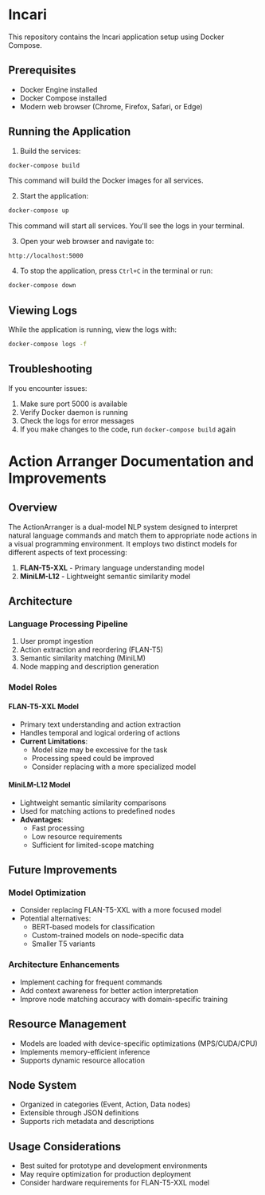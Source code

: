 # Incari

This repository contains the Incari application setup using Docker Compose.

## Prerequisites

- Docker Engine installed
- Docker Compose installed
- Modern web browser (Chrome, Firefox, Safari, or Edge)

## Running the Application

1. Build the services:
```bash
docker-compose build
```
This command will build the Docker images for all services.

2. Start the application:
```bash
docker-compose up
```
This command will start all services. You'll see the logs in your terminal.

3. Open your web browser and navigate to:
```
http://localhost:5000
```

4. To stop the application, press `Ctrl+C` in the terminal or run:
```bash
docker-compose down
```

## Viewing Logs

While the application is running, view the logs with:
```bash
docker-compose logs -f
```

## Troubleshooting

If you encounter issues:
1. Make sure port 5000 is available
2. Verify Docker daemon is running
3. Check the logs for error messages
4. If you make changes to the code, run `docker-compose build` again



# Action Arranger Documentation and Improvements

## Overview
The ActionArranger is a dual-model NLP system designed to interpret natural language commands and match them to appropriate node actions in a visual programming environment. It employs two distinct models for different aspects of text processing:

1. **FLAN-T5-XXL** - Primary language understanding model
2. **MiniLM-L12** - Lightweight semantic similarity model

## Architecture

### Language Processing Pipeline
1. User prompt ingestion
2. Action extraction and reordering (FLAN-T5)
3. Semantic similarity matching (MiniLM)
4. Node mapping and description generation

### Model Roles

#### FLAN-T5-XXL Model
- Primary text understanding and action extraction
- Handles temporal and logical ordering of actions
- **Current Limitations**: 
  - Model size may be excessive for the task
  - Processing speed could be improved
  - Consider replacing with a more specialized model

#### MiniLM-L12 Model
- Lightweight semantic similarity comparisons
- Used for matching actions to predefined nodes
- **Advantages**:
  - Fast processing
  - Low resource requirements
  - Sufficient for limited-scope matching

## Future Improvements

### Model Optimization
- Consider replacing FLAN-T5-XXL with a more focused model
- Potential alternatives:
  - BERT-based models for classification
  - Custom-trained models on node-specific data
  - Smaller T5 variants

### Architecture Enhancements
- Implement caching for frequent commands
- Add context awareness for better action interpretation
- Improve node matching accuracy with domain-specific training

## Resource Management
- Models are loaded with device-specific optimizations (MPS/CUDA/CPU)
- Implements memory-efficient inference
- Supports dynamic resource allocation

## Node System
- Organized in categories (Event, Action, Data nodes)
- Extensible through JSON definitions
- Supports rich metadata and descriptions

## Usage Considerations
- Best suited for prototype and development environments
- May require optimization for production deployment
- Consider hardware requirements for FLAN-T5-XXL model